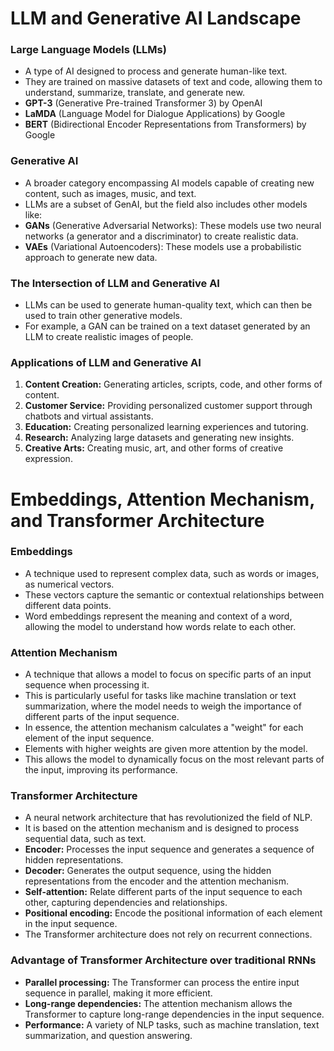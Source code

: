 # LLM and Generative AI Landscape

### Large Language Models (LLMs)
- A type of AI designed to process and generate human-like text.
- They are trained on massive datasets of text and code, allowing them to understand, summarize, translate, and generate new.
- **GPT-3** (Generative Pre-trained Transformer 3) by OpenAI
- **LaMDA** (Language Model for Dialogue Applications) by Google
- **BERT** (Bidirectional Encoder Representations from Transformers) by Google

### Generative AI
- A broader category encompassing AI models capable of creating new content, such as images, music, and text.
- LLMs are a subset of GenAI, but the field also includes other models like:
- **GANs** (Generative Adversarial Networks): These models use two neural networks (a generator and a discriminator) to create realistic data.
- **VAEs** (Variational Autoencoders): These models use a probabilistic approach to generate new data.

### The Intersection of LLM and Generative AI
- LLMs can be used to generate human-quality text, which can then be used to train other generative models.
- For example, a GAN can be trained on a text dataset generated by an LLM to create realistic images of people.

### Applications of LLM and Generative AI
1. **Content Creation:** Generating articles, scripts, code, and other forms of content.
2. **Customer Service:** Providing personalized customer support through chatbots and virtual assistants.
3. **Education:** Creating personalized learning experiences and tutoring.
4. **Research:** Analyzing large datasets and generating new insights.
5. **Creative Arts:** Creating music, art, and other forms of creative expression.

# Embeddings, Attention Mechanism, and Transformer Architecture

### Embeddings
- A technique used to represent complex data, such as words or images, as numerical vectors.
- These vectors capture the semantic or contextual relationships between different data points.
- Word embeddings represent the meaning and context of a word, allowing the model to understand how words relate to each other.

### Attention Mechanism
- A technique that allows a model to focus on specific parts of an input sequence when processing it.
- This is particularly useful for tasks like machine translation or text summarization, where the model needs to weigh the importance of different parts of the input sequence.
- In essence, the attention mechanism calculates a "weight" for each element of the input sequence.
- Elements with higher weights are given more attention by the model.
- This allows the model to dynamically focus on the most relevant parts of the input, improving its performance.

### Transformer Architecture
- A neural network architecture that has revolutionized the field of NLP.
- It is based on the attention mechanism and is designed to process sequential data, such as text.
- **Encoder:** Processes the input sequence and generates a sequence of hidden representations.
- **Decoder:** Generates the output sequence, using the hidden representations from the encoder and the attention mechanism.
- **Self-attention:** Relate different parts of the input sequence to each other, capturing dependencies and relationships.
- **Positional encoding:** Encode the positional information of each element in the input sequence.
- The Transformer architecture does not rely on recurrent connections.

### Advantage of Transformer Architecture over traditional RNNs

- **Parallel processing:** The Transformer can process the entire input sequence in parallel, making it more efficient.
- **Long-range dependencies:** The attention mechanism allows the Transformer to capture long-range dependencies in the input sequence.
- **Performance:** A variety of NLP tasks, such as machine translation, text summarization, and question answering.
